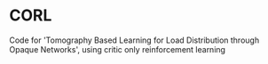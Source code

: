# CORL
Code for 'Tomography Based Learning for Load Distribution through Opaque Networks', using critic only reinforcement learning
